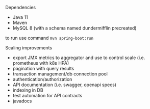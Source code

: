 Dependencies
 - Java 11
 - Maven
 - MySQL 8 (with a schema named dundermifflin precreated)

to run use command `mvn spring-boot:run`

Scaling improvements
 - export JMX metrics to aggregator and use to control scale (i.e. prometheus with k8s HPA)
 - pagination with query results
 - transaction management/db connection pool
 - authentication/authorization
 - API documentation (i.e. swagger, openapi specs)
 - indexing in DB
 - test automation for API contracts
 - javadocs


